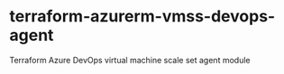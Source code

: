 # terraform-azurerm-vmss-devops-agent
Terraform Azure DevOps virtual machine scale set agent module 
